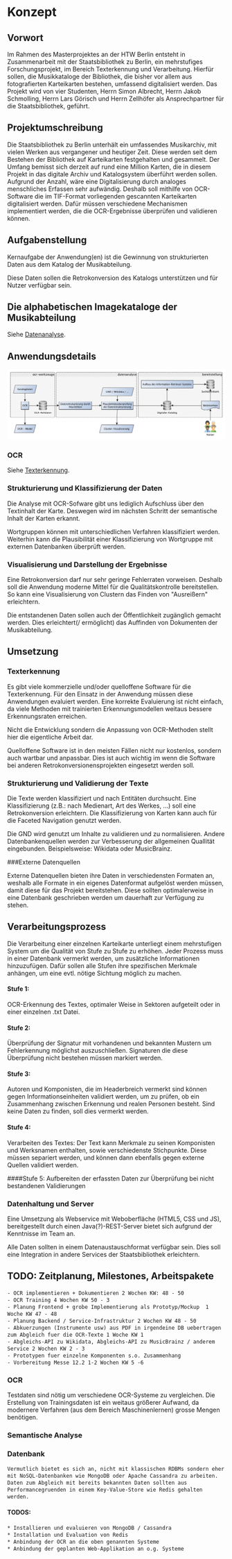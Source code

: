# Konzept

## Vorwort

Im Rahmen des Masterprojektes an der HTW Berlin entsteht in Zusammenarbeit mit der Staatsbibliothek zu Berlin, ein mehrstufiges Forschungsprojekt, im Bereich Texterkennung und Verarbeitung.
Hierfür sollen, die Musikkataloge der Bibliothek, die bisher vor allem aus fotografierten Karteikarten bestehen, umfassend digitalisiert werden.
Das Projekt wird von vier Studenten, Herrn Simon Albrecht, Herrn Jakob Schmolling, Herrn Lars Görisch und Herrn Zellhöfer  als Ansprechpartner für die Staatsbibliothek, geführt.

## Projektumschreibung

Die Staatsbibliothek zu Berlin unterhält ein umfassendes Musikarchiv, mit vielen Werken aus vergangener und heutiger Zeit. Diese werden seit dem Bestehen der Bibliothek auf Karteikarten festgehalten und gesammelt. Der Umfang bemisst sich derzeit auf rund eine Million Karten, die in diesem Projekt in das digitale Archiv und Katalogsystem überführt werden sollen. Aufgrund der Anzahl, wäre eine Digitalisierung durch analoges menschliches Erfassen sehr aufwändig.
Deshalb soll mithilfe von OCR-Software die im TIF-Format vorliegenden gescannten Karteikarten digitalisiert werden. Dafür müssen verschiedene Mechanismen implementiert werden, die die OCR-Ergebnisse überprüfen und validieren können.

## Aufgabenstellung

Kernaufgabe der Anwendung(en) ist die
Gewinnung von strukturierten Daten aus dem Katalog der Musikabteilung.

Diese Daten sollen die Retrokonversion des Katalogs
unterstützen und für Nutzer verfügbar sein.

## Die alphabetischen Imagekataloge der Musikabteilung

Siehe [Datenanalyse](/Datenanalyse.md).

## Anwendungsdetails
![Prozessübersicht](/bilder/grobkonzept2.jpg)

### OCR
Siehe [Texterkennung](/Texterkennung.md).

### Strukturierung und Klassifizierung der Daten
Die Analyse mit OCR-Sofware gibt uns lediglich Aufschluss über den
Textinhalt der Karte. Deswegen wird im nächsten Schritt der
semantische Inhalt der Karten erkannt.

Wortgruppen können mit unterschiedlichen Verfahren klassifiziert werden.
Weiterhin kann die Plausibilität einer Klassifizierung von Wortgruppe mit externen
Datenbanken überprüft werden.

### Visualisierung und Darstellung der Ergebnisse
Eine Retrokonversion darf nur sehr geringe Fehlerraten vorweisen.
Deshalb soll die Anwendung moderne Mittel für die Qualitätskontrolle bereitstellen.
So kann eine Visualisierung von Clustern das Finden von "Ausreißern" erleichtern.

Die entstandenen Daten sollen auch der Öffentlichkeit zugänglich gemacht werden.
Dies erleichtert(/ ermöglicht) das Auffinden von Dokumenten der Musikabteilung.

## Umsetzung

### Texterkennung
Es gibt viele kommerzielle und/oder quelloffene Software für die Texterkennung.
Für den Einsatz in der Anwendung müssen diese Anwendungen evaluiert werden.
Eine korrekte Evaluierung ist nicht einfach,
da viele Methoden mit trainierten Erkennungsmodellen weitaus bessere Erkennungsraten erreichen.

Nicht die Entwicklung sondern die Anpassung von OCR-Methoden stellt hier die eigentliche Arbeit dar.

Quelloffene Software ist in den meisten Fällen nicht nur kostenlos, sondern auch wartbar und anpassbar. Dies ist auch wichtig im wenn die Software bei anderen Retrokonversionensprojekten eingesetzt werden soll.


### Strukturierung und Validierung der Texte
Die Texte werden klassifiziert und nach Entitäten durchsucht.
Eine Klassifizierung (z.B.: nach Medienart, Art des Werkes, ...) soll eine Retrokonversion erleichtern.
Die Klassifizierung von Karten kann auch für die Faceted Navigation genutzt werden.

Die GND wird genutzt um Inhalte zu validieren und zu normalisieren.
Andere Datenbankenquellen werden zur Verbesserung der allgemeinen Quallität eingebunden.
Beispielsweise: Wikidata oder MusicBrainz.

###Externe Datenquellen

Externe Datenquellen bieten ihre Daten in verschiedensten Formaten an, weshalb alle Formate in ein eigenes Datenformat aufgelöst werden müssen, damit diese für das Projekt bereitstehen. Diese sollten optimalerweise in eine Datenbank geschrieben werden um dauerhaft zur Verfügung zu stehen.

## Verarbeitungsprozess
Die Verarbeitung einer einzelnen Karteikarte unterliegt einem mehrstufigen System um die Qualität von Stufe zu Stufe zu erhöhen.
Jeder Prozess muss in einer Datenbank vermerkt werden, um zusätzliche Informationen hinzuzufügen. Dafür sollen alle Stufen ihre spezifischen Merkmale anhängen, um eine evtl. nötige Sichtung möglich zu machen.

#### Stufe 1:
OCR-Erkennung des Textes, optimaler Weise in Sektoren aufgeteilt oder in einer einzelnen .txt Datei.

#### Stufe 2: 
Überprüfung der Signatur mit vorhandenen und bekannten Mustern um Fehlerkennung möglichst auszuschließen. Signaturen die diese Überprüfung nicht bestehen müssen markiert werden.

#### Stufe 3: 
Autoren und Komponisten, die im Headerbreich vermerkt sind können gegen Informationseinheiten validiert werden, um zu prüfen, ob ein Zusammenhang zwischen Erkennung und realen Personen besteht. Sind keine Daten zu finden, soll dies vermerkt werden.

#### Stufe 4: 
Verarbeiten des Textes: Der Text kann Merkmale zu seinen Komponisten und Werksnamen enthalten, sowie verschiedenste Stichpunkte. Diese müssen separiert werden, und können dann ebenfalls gegen externe Quellen validiert werden.

####Stufe 5: 
Aufbereiten der erfassten Daten zur Überprüfung bei nicht bestandenen Validierungen

### Datenhaltung und Server
Eine Umsetzung als Webservice mit Weboberfläche (HTML5, CSS und JS), bereitgestellt durch einen
Java(?)-REST-Server bietet sich aufgrund der Kenntnisse im Team an. 

Alle Daten sollten in einem Datenaustauschformat verfügbar sein.
Dies soll eine Integration in andere Services der Staatsbibliothek erleichtern.

## TODO: Zeitplanung, Milestones, Arbeitspakete
    - OCR implementieren + Dokumentieren 2 Wochen KW: 48 - 50
    - OCR Training 4 Wochen KW 50 - 3
    - Planung Frontend + grobe Implementierung als Prototyp/Mockup  1 Woche KW 47 - 48
    - Planung Backend / Service-Infrastruktur 2 Wochen KW 48 - 50
    - Abkuerzungen (Instrumente usw) aus PDF in irgendeine DB uebertragen zum Abgleich fuer die OCR-Texte 1 Woche KW 1
    - Abgleichs-API zu Wikidata, Abgleichs-API zu MusicBrainz / anderem Service 2 Wochen KW 2 - 3
    - Prototypen fuer einzelne Komponenten s.o. Zusammenhang
    - Vorbereitung Messe 12.2 1-2 Wochen KW 5 -6

### OCR
Testdaten sind nötig um verschiedene OCR-Systeme zu vergleichen.
Die Erstellung von Trainingsdaten ist ein weitaus größerer Aufwand,
da modernere Verfahren (aus dem Bereich Maschinenlernen) grosse Mengen benötigen. 
### Semantische Analyse
### Datenbank

	Vermutlich bietet es sich an, nicht mit klassischen RDBMs sondern eher mit NoSQL-Datenbanken wie MongoDB oder Apache Cassandra zu arbeiten.
	Daten zum Abgleich mit bereits bekannten Daten sollten aus Performancegruenden in einem Key-Value-Store wie Redis gehalten werden.

#### TODOS:
	* Installieren und evaluieren von MongoDB / Cassandra
	* Installation und Evaluation von Redis
	* Anbindung der OCR an die oben genannten Systeme
	* Anbindung der geplanten Web-Applikation an o.g. Systeme
